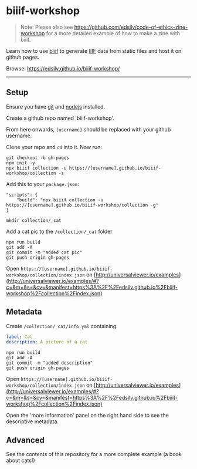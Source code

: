 # biiif-workshop

> Note: Please also see https://github.com/edsilv/code-of-ethics-zine-workshop for a more detailed example of how to make a zine with biiif.

Learn how to use [biiif](https://github.com/edsilv/biiif) to generate [IIIF](http://iiif.io) data from static files and host it on github pages.

Browse: https://edsilv.github.io/biiif-workshop/

---

## Setup

Ensure you have [git](https://git-scm.com/) and [nodejs](https://nodejs.org/en/) installed.

Create a github repo named 'biiif-workshop'.

From here onwards, `[username]` should be replaced with your github username.

Clone your repo and `cd` into it. Now run:

    git checkout -b gh-pages
    npm init -y
    npx biiif collection -u https://[username].github.io/biiif-workshop/collection -s

Add this to your `package.json`:

```
"scripts": {
    "build": "npx biiif collection -u https://[username].github.io/biiif-workshop/collection -g"
}
```

    mkdir collection/_cat

Add a cat pic to the `/collection/_cat` folder

    npm run build
    git add -A
    git commit -m "added cat pic"
    git push origin gh-pages

Open `https://[username].github.io/biiif-workshop/collection/index.json` on [http://universalviewer.io/examples](http://universalviewer.io/examples/#?c=&m=&s=&cv=&manifest=https%3A%2F%2Fedsilv.github.io%2Fbiiif-workshop%2Fcollection%2Findex.json)

## Metadata

Create `/collection/_cat/info.yml` containing:

```yml
label: Cat
description: A picture of a cat
```

    npm run build
    git add -A
    git commit -m "added description"
    git push origin gh-pages

Open `https://[username].github.io/biiif-workshop/collection/index.json` on [http://universalviewer.io/examples](http://universalviewer.io/examples/#?c=&m=&s=&cv=&manifest=https%3A%2F%2Fedsilv.github.io%2Fbiiif-workshop%2Fcollection%2Findex.json)

Open the 'more information' panel on the right hand side to see the descriptive metadata.

## Advanced

See the contents of this repository for a more complete example (a book about cats!)
